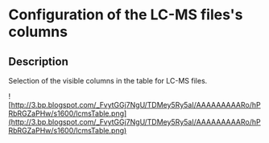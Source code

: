 # Configuration of the LC-MS files's columns #

## Description ##

Selection of the visible columns in the table for LC-MS files.

![http://3.bp.blogspot.com/_FvytGGj7NgU/TDMey5Ry5aI/AAAAAAAAARo/hPRbRGZaPHw/s1600/lcmsTable.png](http://3.bp.blogspot.com/_FvytGGj7NgU/TDMey5Ry5aI/AAAAAAAAARo/hPRbRGZaPHw/s1600/lcmsTable.png)